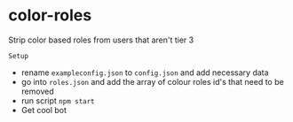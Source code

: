 # color-roles
Strip color based roles from users that aren't tier 3


```Setup```

- rename `exampleconfig.json` to `config.json` and add necessary data
- go into `roles.json` and add the array of colour roles id's that need to be removed
- run script `npm start`
- Get cool bot

